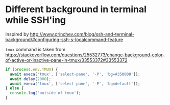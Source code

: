 # Different background in terminal while SSH'ing

Inspired by http://www.drinchev.com/blog/ssh-and-terminal-background/#configuring-ssh-s-localcommand-feature

`tmux` command is taken from https://stackoverflow.com/questions/25532773/change-background-color-of-active-or-inactive-pane-in-tmux/33553372#33553372

```js
if (process.env.TMUX) {
  await execa('tmux', ['select-pane', '-P', 'bg=#350000']);
  await delay(2000);
  await execa('tmux', ['select-pane', '-P', 'bg=default']);
} else {
  console.log('outside of tmux');
}
```
